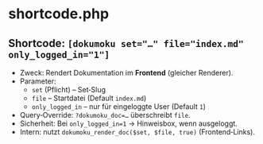 # shortcode.php

## Shortcode: `[dokumoku set="…" file="index.md" only_logged_in="1"]`
- Zweck: Rendert Dokumentation im **Frontend** (gleicher Renderer).  
- Parameter:  
  - `set` (Pflicht) – Set‑Slug  
  - `file` – Startdatei (Default `index.md`)  
  - `only_logged_in` – nur für eingeloggte User (Default `1`)  
- Query‑Override: `?dokumoku_doc=…` überschreibt `file`.  
- Sicherheit: Bei `only_logged_in=1` → Hinweisbox, wenn ausgeloggt.  
- Intern: nutzt `dokumoku_render_doc($set, $file, true)` (Frontend‑Links).
